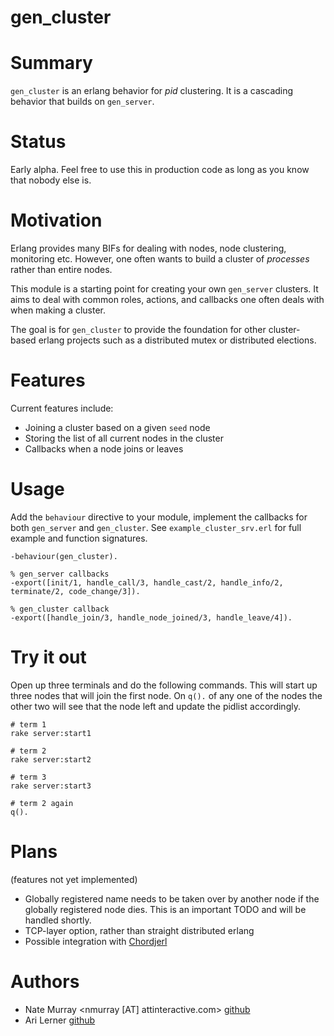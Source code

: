 gen_cluster
===========

Summary
=======
`gen_cluster` is an erlang behavior for *pid* clustering. It is a cascading behavior that builds on `gen_server`.

# Status

Early alpha. Feel free to use this in production code as long as you know that nobody else is.

# Motivation

Erlang provides many BIFs for dealing with nodes, node clustering, monitoring
etc. However, one often wants to build a cluster of _processes_ rather than
entire nodes. 

This module is a starting point for creating your own `gen_server` clusters. It
aims to deal with common roles, actions, and callbacks one often deals with
when making a cluster. 

The goal is for `gen_cluster` to provide the foundation for other cluster-based
erlang projects such as a distributed mutex or distributed elections.

# Features

Current features include:

* Joining a cluster based on a given `seed` node
* Storing the list of all current nodes in the cluster
* Callbacks when a node joins or leaves

# Usage

Add the `behaviour` directive to your module, implement the callbacks for both `gen_server` and `gen_cluster`. See `example_cluster_srv.erl` for full example and function signatures. 

    -behaviour(gen_cluster).

    % gen_server callbacks
    -export([init/1, handle_call/3, handle_cast/2, handle_info/2, terminate/2, code_change/3]).

    % gen_cluster callback
    -export([handle_join/3, handle_node_joined/3, handle_leave/4]).

# Try it out

Open up three terminals and do the following commands. This will start up three
nodes that will join the first node. On `q().` of any one of the nodes the
other two will see that the node left and update the pidlist accordingly.

    # term 1
    rake server:start1

    # term 2
    rake server:start2

    # term 3
    rake server:start3

    # term 2 again
    q().

# Plans

(features not yet implemented)

* Globally registered name needs to be taken over by another node if the globally registered node dies. This is an important TODO and will be handled shortly. 
* TCP-layer option, rather than straight distributed erlang
* Possible integration with [Chordjerl](http://github.com/jashmenn/chordjerl/tree)

# Authors

* Nate Murray \<nmurray [AT] attinteractive.com\> [github](http://github.com/jashmenn)
* Ari Lerner [github](http://github.com/auser)